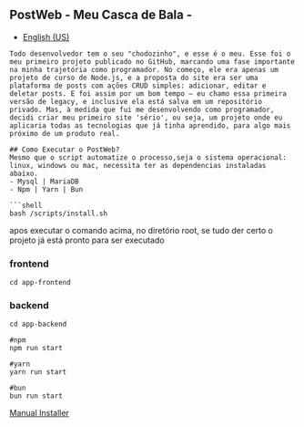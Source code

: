 ## PostWeb - Meu Casca de Bala -

- [English (US)](docs/README.en-us.md)

```
Todo desenvolvedor tem o seu "chodozinho", e esse é o meu. Esse foi o meu primeiro projeto publicado no GitHub, marcando uma fase importante na minha trajetória como programador. No começo, ele era apenas um projeto de curso de Node.js, e a proposta do site era ser uma plataforma de posts com ações CRUD simples: adicionar, editar e deletar posts. E foi assim por um bom tempo — eu chamo essa primeira versão de legacy, e inclusive ela está salva em um repositório privado. Mas, à medida que fui me desenvolvendo como programador, decidi criar meu primeiro site 'sério', ou seja, um projeto onde eu aplicaria todas as tecnologias que já tinha aprendido, para algo mais próximo de um produto real.

## Como Executar o PostWeb?
Mesmo que o script automatize o processo,seja o sistema operacional: linux, windows ou mac, necessita ter as dependencias instaladas abaixo.
- Mysql | MariaDB
- Npm | Yarn | Bun

```shell
bash /scripts/install.sh
```

apos executar o comando acima, no diretório root, se tudo der certo o projeto já está pronto para ser executado

### frontend
```shell
cd app-frontend
```

### backend
```shell
cd app-backend

#npm
npm run start

#yarn
yarn run start

#bun
bun run start
```

[Manual Installer](docs/installer-manual.pt-br.md)

